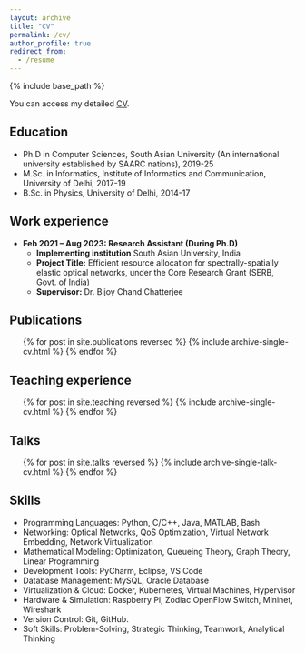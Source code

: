 ```yaml
---
layout: archive
title: "CV"
permalink: /cv/
author_profile: true
redirect_from:
  - /resume
---
```


{% include base_path %}

You can access my detailed [CV](/Vinaykr/files/Vinay_CV.pdf).

Education
------
* Ph.D in Computer Sciences,  South Asian University (An international university established by SAARC nations), 2019-25
* M.Sc. in Informatics, Institute of Informatics and Communication, University of Delhi, 2017-19
* B.Sc. in Physics, University of Delhi, 2014-17

Work experience
------
* **Feb 2021 – Aug 2023: Research Assistant (During Ph.D)**  
  * **Implementing institution** South Asian University, India  
  * **Project Title:** Efficient resource allocation for spectrally-spatially elastic optical networks, under the Core Research Grant (SERB, Govt. of India)  
  * **Supervisor:** Dr. Bijoy Chand Chatterjee

Publications
------
  <ul>{% for post in site.publications reversed %}
    {% include archive-single-cv.html %}
  {% endfor %}</ul>
  
Teaching experience
------
  <ul>{% for post in site.teaching reversed %}
    {% include archive-single-cv.html %}
  {% endfor %}</ul>

Talks
------
  <ul>{% for post in site.talks reversed %}
    {% include archive-single-talk-cv.html  %}
  {% endfor %}</ul>
  
  
Skills
------
* Programming Languages: Python, C/C++, Java, MATLAB, Bash
* Networking: Optical Networks, QoS Optimization, Virtual Network Embedding, Network Virtualization
* Mathematical Modeling: Optimization, Queueing Theory, Graph Theory, Linear Programming
* Development Tools: PyCharm, Eclipse, VS Code
* Database Management: MySQL, Oracle Database
* Virtualization & Cloud: Docker, Kubernetes, Virtual Machines, Hypervisor
* Hardware & Simulation: Raspberry Pi, Zodiac OpenFlow Switch, Mininet, Wireshark
* Version Control: Git, GitHub.
* Soft Skills: Problem-Solving, Strategic Thinking, Teamwork, Analytical Thinking

  

